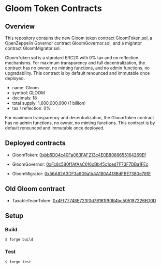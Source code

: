 # Gloom Token Contracts

## Overview

This repository contains the new Gloom token contract GloomToken.sol, a OpenZeppelin Governor contract GloomGovernor.sol, and a migrator contract GloomMigrator.sol.

GloomToken.sol is a standard ERC20 with 0% tax and no reflection mechanisms. For maximum transparency and full decentralization, the contract has no owner, no minting functions, and no admin functions, no upgradability. This contract is by default renounced and immutable once deployed.

- name: Gloom
- symbol: GLOOM
- decimals: 18
- total supply: 1,000,000,000 (1 billion)
- tax / reflection: 0%

For maximum transparency and decentralization, the GloomToken contract has no admin functions, no owner, no minting functions. This contract is by default renounced and immutable once deployed.

## Deployed contracts

- GloomToken: [0xbb5D04c40Fa063FAF213c4E0B8086655164269Ef](https://basescan.org/address/0xbb5D04c40Fa063FAF213c4E0B8086655164269Ef#code)

- GloomGovernor: [0xFc8c580f1AfAaC016cBb45c1ced7F73F7DBa1FEc](https://basescan.org/address/0xFc8c580f1AfAaC016cBb45c1ced7F73F7DBa1FEc#code)

- GloomMigrator: [0x56A82A3DF3a909a1b4A1B0A418BdFBE7380e78fE](https://basescan.org/address/0x56A82A3DF3a909a1b4A1B0A418BdFBE7380e78fE#code)

## Old Gloom contract

- TaxableTeamToken: [0x4Ff77748E723f0d7B161f90B4bc505187226ED0D](https://basescan.org/address/0x4Ff77748E723f0d7B161f90B4bc505187226ED0D#code)

## Setup

### Build

```shell
$ forge build
```

### Test

```shell
$ forge test
```
